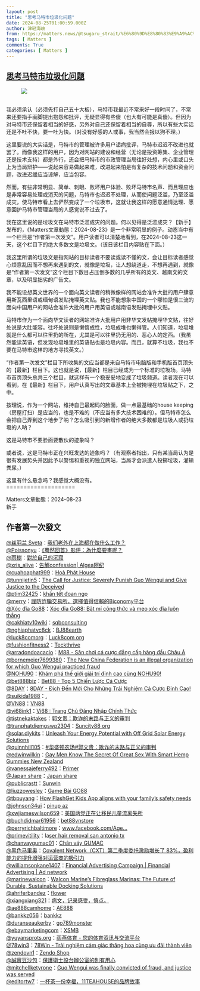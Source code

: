 ```yaml
---
layout: post
title: "思考马特市垃圾化问题"
date: 2024-08-25T01:00:59.000Z
author: 津轻海峡
from: https://matters.news/@tsugaru_strait/%E6%80%9D%E8%80%83%E9%A9%AC%E7%89%B9%E5%B8%82%E5%9E%83%E5%9C%BE%E5%8C%96%E9%97%AE%E9%A2%98-bafybeiaovtvab3u5cn7ebyhqtpojplnh74f4bnyvo75v4xtyb2hik25h3a
tags: [ Matters ]
comments: True
categories: [ Matters ]
---
```

<!--1724547659000-->
[思考马特市垃圾化问题](https://matters.news/@tsugaru_strait/%E6%80%9D%E8%80%83%E9%A9%AC%E7%89%B9%E5%B8%82%E5%9E%83%E5%9C%BE%E5%8C%96%E9%97%AE%E9%A2%98-bafybeiaovtvab3u5cn7ebyhqtpojplnh74f4bnyvo75v4xtyb2hik25h3a)
------

<div>
<figure class="image"><img src="https://imagedelivery.net/kDRCweMmqLnTPNlbum-pYA/prod/embed/e34d8ca5-f4c8-4140-92f3-2cf90d2da4ac.jpeg/public" referrerpolicy="no-referrer"><figcaption></figcaption></figure><p><br class="smart">我必须承认（必须先打自己五十大板），马特市我最近不常来好一段时间了，不常来还要指手画脚提出抱怨和批评，无疑显得有些傻（也大有可能是真傻）。但因为对马特市还保留着相当的好感，另外对自己还保留着相当的自尊，所以有些大实话还是不吐不快，要一吐为快。（对没有好感的人或事，我当然会报以狗不理。）</p><p>这里要说的大实话是，马特市的管理被许多用户诟病批评，马特市迟迟不改进也就罢了。而像我这样的用户，因为对网站的建设和经营（无论是投资筹集、企业管理还是技术支持）都是外行，还会把马特市的市政管理当局往好处想，内心里或口头上为当局辩护——说起来容易做起来难，改进起来怕是有复杂的技术问题和资金问题，改进迟缓应当谅解，应当包容。</p><p>然而，有些非常明显、简单、刺眼、败坏用户体验、败坏马特市名声、而且理应也是非常容易处理或消灭的问题，马特市也迟迟不处理，从而使问题泛滥，乃至泛滥成灾，使马特市看上去俨然变成了一个垃圾市，这就让我这样的愿意通情达理、愿意回护马特市管理当局的人感觉说不过去了。</p><p>我在这里说的是垃圾文在马特市泛滥成灾的问题。何以见得是泛滥成灾？【新手】发布的，《Matters文章動態：2024-08-23》是一个非常明显的例子。动态当中有一个栏目是“作者第一次发文”。用户读者可以清楚地看到，在2024-08-23这一天，这个栏目下的绝大多数文是垃圾文。（该日该栏目内容贴在下面。）</p><p>我这里所谓的垃圾文是指网站的目标读者不要读或读不懂的文，会让目标读者感觉心烦意乱因而不想再来遇到的文，就像是垃圾，让人想绕道走，不想再遇到，就像是“作者第一次发文”这个栏目下数目占压倒多数的几乎所有的英文、越南文的文章，以及明显拙劣的广告文。</p><p>我不能设想英文世界的一个面向英文读者的稍微像样的网站会准许大批的用户肆意用斯瓦西里语或缅甸语发贴掩埋英文贴。我也不能想象中国的一个哪怕是很三流的面向中国用户的网站会准许大批的用户用英语或越南语发贴掩埋中文贴。</p><p>马特市作为一个面向华文读者的网站准许大批用户用非华文发帖掩埋华文贴，往好处说是大肚能容。往坏处说则是懒惰成性，垃圾成堆也懒得管。人们知道，垃圾堆就是什么都可以往里扔的所在，尤其是可以往里扔无用的、恶心人的定西。（我虽然能读英语，但发现垃圾堆里的英语贴也是垃圾内容。而且，就算不垃圾，我也不要在马特市这样的地方寻找英文。）</p><p>“作者第一次发文”栏目下所收集的文应当都是来自马特市电脑版和手机版首页顶头的【最新】栏目下。这也就是说，【最新】栏目已经成为一个标准的垃圾场。马特市首页顶头总共三个栏目，就这样有一个稳妥妥地变成了垃圾频道。读者现在可以看到，在【最新】栏目下，用户认真写出的文章基本上全被掩埋在垃圾贴之下，之中。</p><p>按理说，作为一个网站，维持自己最起码的脸面，做一点最基础的house keeping（房屋打扫）是应当的，也是不难的（不应当有多大技术困难的）。但马特市怎么会把自己弄到这个地步了呐？怎么吸引到的新增作者的绝大多数都是垃圾人或扔垃圾的人呐？</p><p>这是马特市不要脸面要散伙的迹象吗？</p><p>或者说，这是马特市正在兴旺发达的迹象吗？（有观察者指出，只有某当局认为是很有发展势头并因此予以警惕和重视的独立网站，当局才会派遣人投掷垃圾，灌输粪尿。）</p><p>这里有什么悬念吗？我感觉大概没有。<br class="smart">====================</p><p>Matters文章動態：2024-08-23<br class="smart">新手</p><h2><strong>作者第一次發文</strong></h2><p><a class="mention" href="https://matters.news/@lover2504" data-id="VXNlcjoxNDcxOTE" data-user-name="lover2504" data-display-name="丝羽兰 Sveta" rel="noopener noreferrer nofollow"><span>@丝羽兰 Sveta</span></a>：<a target="_blank" rel="noopener noreferrer nofollow" href="https://matters.news/@lover2504/bafybeieiuh4qioqnlg3u5b3ohem4ztgv4j2rtbhufcp34smyooajuj4ko4">我们老外在上海都在做什么工作？</a><br class="smart"><a class="mention" href="https://matters.news/@poissonyu" data-id="VXNlcjo3MDA4" data-user-name="poissonyu" data-display-name="Poissonyu" rel="noopener noreferrer nofollow"><span>@Poissonyu</span></a>：<a target="_blank" rel="noopener noreferrer nofollow" href="https://matters.news/@poissonyu/bafybeib45xp3lt6p6r5iznaz2x52k3egdsff336aqslannn3m6xnastzwe">《蓦然回首》影评：為什麼要畫呢？</a><br class="smart"><a class="mention" href="https://matters.news/@renjianshi672" data-id="VXNlcjoxNTgwOTA" data-user-name="renjianshi672" data-display-name="雨樹" rel="noopener noreferrer nofollow"><span>@雨樹</span></a>：<a target="_blank" rel="noopener noreferrer nofollow" href="https://matters.news/@renjianshi672/bafybeiaczmodzqzwdxhi67grjqpjbhxvovp667bi4fbec32ckxpxkxoz64">對於自己的沉寂</a><br class="smart"><a class="mention" href="https://matters.news/@xriswrites" data-id="VXNlcjoxMDU2MDE" data-user-name="xriswrites" data-display-name="xris_alive" rel="noopener noreferrer nofollow"><span>@xris_alive</span></a>：<a target="_blank" rel="noopener noreferrer nofollow" href="https://matters.news/@xriswrites/bafybeifjtqrvc6eteefqdmuhx7hnecbr3wncc74vin4dsq4mezkgttmlku">告解confession| Algea阿纪</a><br class="smart"><a class="mention" href="https://matters.news/@hoaphathouse" data-id="VXNlcjoxNTgwNTI" data-user-name="hoaphathouse" data-display-name="cuahoaphat999" rel="noopener noreferrer nofollow"><span>@cuahoaphat999</span></a>：<a target="_blank" rel="noopener noreferrer nofollow" href="https://matters.news/@hoaphathouse/bafybeihqmszcsxjszpy3fjmcbza7tv34nbsne6pjpnn27oz5nlylngclua">Hoà Phát House</a><br class="smart"><a class="mention" href="https://matters.news/@tunnijetin5" data-id="VXNlcjoxNTgwNTE" data-user-name="tunnijetin5" data-display-name="tunnijetin5" rel="noopener noreferrer nofollow"><span>@tunnijetin5</span></a>：<a target="_blank" rel="noopener noreferrer nofollow" href="https://matters.news/@tunnijetin5/bafybeiczfxjf5de3qj2zmnuewlqsyiahqr5ohh4ere43l4dzcbppcx5c64">The Call for Justice: Severely Punish Guo Wengui and Give Justice to the Deceived</a><br class="smart"><a class="mention" href="https://matters.news/@ptim32425" data-id="VXNlcjoxNTgxNDU" data-user-name="ptim32425" data-display-name="ptim32425" rel="noopener noreferrer nofollow"><span>@ptim32425</span></a>：<a target="_blank" rel="noopener noreferrer nofollow" href="https://matters.news/@ptim32425/bafybeicskwgoxzgx5p656ur57qmqlgbqcxahaq5h5da2kcrm3lb7ixrzva">khấn tết đoan ngọ</a><br class="smart"><a class="mention" href="https://matters.news/@merryli" data-id="VXNlcjoxNTgxMzQ" data-user-name="merryli" data-display-name="merry" rel="noopener noreferrer nofollow"><span>@merry</span></a>：<a target="_blank" rel="noopener noreferrer nofollow" href="https://matters.news/@merryli/bafybeieqbjraqke2zqx4riyigrxarmzfcu62unppwfvubhautthclq6hza">謹防詐騙交易所，選擇值得信賴的Biconomy平台</a><br class="smart"><a class="mention" href="https://matters.news/@xocdiago88" data-id="VXNlcjoxNTgxNDQ" data-user-name="xocdiago88" data-display-name="Xóc đĩa Go88" rel="noopener noreferrer nofollow"><span>@Xóc đĩa Go88</span></a>：<a target="_blank" rel="noopener noreferrer nofollow" href="https://matters.news/@xocdiago88/bafybeibr656mg6j75vu2y7rc5lwkvv3e3ldqileokzo272lu24flvax4eq">Xóc đĩa Go88: Bật mí công thức và mẹo xóc đĩa luôn thắng</a><br class="smart"><a class="mention" href="https://matters.news/@sqbconsulting" data-id="VXNlcjoxNTgxNDI" data-user-name="sqbconsulting" data-display-name="cakhiatv10wiki" rel="noopener noreferrer nofollow"><span>@cakhiatv10wiki</span></a>：<a target="_blank" rel="noopener noreferrer nofollow" href="https://matters.news/@sqbconsulting/bafybeih23doqqf66hkwbpw2mt3um7xchb7ec4ilabhm7vv2r5nxlhb7vki">sqbconsulting</a><br class="smart"><a class="mention" href="https://matters.news/@bj88earth" data-id="VXNlcjoxNTgxNDE" data-user-name="bj88earth" data-display-name="nghiaphatvc8ck" rel="noopener noreferrer nofollow"><span>@nghiaphatvc8ck</span></a>：<a target="_blank" rel="noopener noreferrer nofollow" href="https://matters.news/@bj88earth/bafybeign5q6r4zsrmgnif63xid3ao5k57gnpctiftq7f7u4ts23ao7anc4">BJ88earth</a><br class="smart"><a class="mention" href="https://matters.news/@luck8comorg" data-id="VXNlcjoxNTgxMzk" data-user-name="luck8comorg" data-display-name="luck8comorg" rel="noopener noreferrer nofollow"><span>@luck8comorg</span></a>：<a target="_blank" rel="noopener noreferrer nofollow" href="https://matters.news/@luck8comorg/bafybeid3fyjl7edkjtrer3s4zl7pxmsts3cedavf2f6kc3d4jbfkwchkeq">Luck8com org</a><br class="smart"><a class="mention" href="https://matters.news/@fushionfitness2" data-id="VXNlcjoxNTc1MzI" data-user-name="fushionfitness2" data-display-name="fushionfitness2" rel="noopener noreferrer nofollow"><span>@fushionfitness2</span></a>：<a target="_blank" rel="noopener noreferrer nofollow" href="https://matters.news/@fushionfitness2/bafybeibfot3gdilwkzaog4f6t63vh344bxf46nxtj5imt2ifhr7tehda6i">Teckthrive</a><br class="smart"><a class="mention" href="https://matters.news/@m88list" data-id="VXNlcjoxNTgxMzg" data-user-name="m88list" data-display-name="arradondoacacio" rel="noopener noreferrer nofollow"><span>@arradondoacacio</span></a>：<a target="_blank" rel="noopener noreferrer nofollow" href="https://matters.news/@m88list/bafybeiddocu7fitgdmqcszam4ooo2fpit5tnl6gqbi7zuqfcs6dxxab3fy">M88 - Sân chơi cá cược đẳng cấp hàng đầu Châu Á</a><br class="smart"><a class="mention" href="https://matters.news/@bornemeier76993" data-id="VXNlcjoxNTgxMzA" data-user-name="bornemeier76993" data-display-name="bornemeier7699380" rel="noopener noreferrer nofollow"><span>@bornemeier7699380</span></a>：<a target="_blank" rel="noopener noreferrer nofollow" href="https://matters.news/@bornemeier76993/bafybeiggrqs2tldxjp5u36atwww6qjq355hjpthvvtys3ophtbhoyuld6e">The New China Federation is an illegal organization for which Guo Wengui practiced fraud</a><br class="smart"><a class="mention" href="https://matters.news/@nohu90ecom" data-id="VXNlcjoxNTgxMzM" data-user-name="nohu90ecom" data-display-name="NOHU90" rel="noopener noreferrer nofollow"><span>@NOHU90</span></a>：<a target="_blank" rel="noopener noreferrer nofollow" href="https://matters.news/@nohu90ecom/bafybeicj2z3npwft3wnixcqmzo33v2hf3ocxx57qtcaxnnznrkqrppxveq">Khám phá thế giới giải trí đỉnh cao cùng NOHU90!</a><br class="smart"><a class="mention" href="https://matters.news/@bet888biz" data-id="VXNlcjoxNTgxMjQ" data-user-name="bet888biz" data-display-name="bet888biz" rel="noopener noreferrer nofollow"><span>@bet888biz</span></a>：<a target="_blank" rel="noopener noreferrer nofollow" href="https://matters.news/@bet888biz/bafybeigzawll3sgtartuzjinqqf2xzwgmtv2476gnlam5untgopuxdly3e">Bet88 - Top 5 Chiến Lược Cá Cược</a><br class="smart"><a class="mention" href="https://matters.news/@8daynetcom" data-id="VXNlcjoxNTgxMzE" data-user-name="8daynetcom" data-display-name="8DAY" rel="noopener noreferrer nofollow"><span>@8DAY</span></a>：<a target="_blank" rel="noopener noreferrer nofollow" href="https://matters.news/@8daynetcom/bafybeigrnjsutt7our3tm6sqig3z25ubzqulmwneqqysz7jgutbyzwo6ke">8DAY - Đích Đến Mới Cho Những Trải Nghiệm Cá Cược Đỉnh Cao!</a><br class="smart"><a class="mention" href="https://matters.news/@suikida1988" data-id="VXNlcjoxNTgxMjk" data-user-name="suikida1988" data-display-name="suikida1988" rel="noopener noreferrer nofollow"><span>@suikida1988</span></a>：<a target="_blank" rel="noopener noreferrer nofollow" href="https://matters.news/@suikida1988/bafybeiglul7zyidk7vmuc4gvkgtytkebkt777ygw4yi7khx6tskg5xnpye">.</a><br class="smart"><a class="mention" href="https://matters.news/@copulation69net" data-id="VXNlcjoxNTgxMjg" data-user-name="copulation69net" data-display-name="VN88" rel="noopener noreferrer nofollow"><span>@VN88</span></a>：<a target="_blank" rel="noopener noreferrer nofollow" href="https://matters.news/@copulation69net/bafybeigf43oljayczqbt54acidvn6akt63dylgxg4jm6r4sgandwvpzgdu">VN88</a><br class="smart"><a class="mention" href="https://matters.news/@vi68ink1" data-id="VXNlcjoxNTgxMjc" data-user-name="vi68ink1" data-display-name="vi68ink1" rel="noopener noreferrer nofollow"><span>@vi68ink1</span></a>：<a target="_blank" rel="noopener noreferrer nofollow" href="https://matters.news/@vi68ink1/bafybeif7zgt6zrt3l6i3ia2ez3bldzqjnfgtxthgpyrvn3ucbirflwmvpq">Vi68 : Trang Chủ Đăng Nhập Chính Thức</a><br class="smart"><a class="mention" href="https://matters.news/@tistnekaktakes" data-id="VXNlcjoxNTgxMjY" data-user-name="tistnekaktakes" data-display-name="tistnekaktakes" rel="noopener noreferrer nofollow"><span>@tistnekaktakes</span></a>：<a target="_blank" rel="noopener noreferrer nofollow" href="https://matters.news/@tistnekaktakes/bafybeidlnx5t7b72eyqjwustfqi6vnur6pr6hcvajigmyifz33nszab6ye">郭文贵：欺诈的末路与正义的审判</a><br class="smart"><a class="mention" href="https://matters.news/@suncity88org" data-id="VXNlcjoxNTgxMjU" data-user-name="suncity88org" data-display-name="tranphatdiemgswp2304" rel="noopener noreferrer nofollow"><span>@tranphatdiemgswp2304</span></a>：<a target="_blank" rel="noopener noreferrer nofollow" href="https://matters.news/@suncity88org/bafybeifjxz2h3z7yjktnwzwk3nq4ke3xvdsfgidkm2pme7t2jbwwt4ootu">Suncity88 org</a><br class="smart"><a class="mention" href="https://matters.news/@whitemountainss" data-id="VXNlcjoxNTgxMjM" data-user-name="whitemountainss" data-display-name="solar.diykits" rel="noopener noreferrer nofollow"><span>@solar.diykits</span></a>：<a target="_blank" rel="noopener noreferrer nofollow" href="https://matters.news/@whitemountainss/bafybeigmcl5chqgtwexekj5lvlh4eibyxpfktsnsk6ntixugcbxssu5cfe">Unleash Your Energy Potential with Off Grid Solar Energy Solutions</a><br class="smart"><a class="mention" href="https://matters.news/@quinnhill105" data-id="VXNlcjoxNTgxMTU" data-user-name="quinnhill105" data-display-name="quinnhill105" rel="noopener noreferrer nofollow"><span>@quinnhill105</span></a>：<a target="_blank" rel="noopener noreferrer nofollow" href="https://matters.news/@quinnhill105/bafybeiai3tm6z2biummsyddode4g6mi3jsdmcrkjutv5nbu4da2h2pxqye">#华盛顿农场#郭文贵：欺诈的末路与正义的审判</a><br class="smart"><a class="mention" href="https://matters.news/@edwinwilkin" data-id="VXNlcjoxNTgxMjI" data-user-name="edwinwilkin" data-display-name="edwinwilkin" rel="noopener noreferrer nofollow"><span>@edwinwilkin</span></a>：<a target="_blank" rel="noopener noreferrer nofollow" href="https://matters.news/@edwinwilkin/bafybeigaojkor5zjt6t77lzzwz63fm7h3hgnd6rmdu6wcmq5xxporgvlg4">Gay Men Know The Secret Of Great Sex With Smart Hemp Gummies New Zealand</a><br class="smart"><a class="mention" href="https://matters.news/@vanessajeferry4" data-id="VXNlcjoxNTgxMjE" data-user-name="vanessajeferry4" data-display-name="vanessajeferry492" rel="noopener noreferrer nofollow"><span>@vanessajeferry492</span></a>：<a target="_blank" rel="noopener noreferrer nofollow" href="https://matters.news/@vanessajeferry4/bafybeibhqynvpoedlzyctd6tlldxjz4szcjxqwhriifqz7tdjw33ywf6fi">Primer</a><br class="smart"><a class="mention" href="https://matters.news/@dhc7677" data-id="VXNlcjoxNTc5NzM" data-user-name="dhc7677" data-display-name="Japan share" rel="noopener noreferrer nofollow"><span>@Japan share</span></a>：<a target="_blank" rel="noopener noreferrer nofollow" href="https://matters.news/@dhc7677/bafybeidmgnjosf4syomommoi5jem7hpuwe44wbxeyjlq3lugqspabsijcy">Japan share</a><br class="smart"><a class="mention" href="https://matters.news/@publicrastt" data-id="VXNlcjoxNTgxMTc" data-user-name="publicrastt" data-display-name="publicrastt" rel="noopener noreferrer nofollow"><span>@publicrastt</span></a>：<a target="_blank" rel="noopener noreferrer nofollow" href="https://matters.news/@publicrastt/bafybeidcp4ckiakv2aft3swrt2ufm4h7jrhihm7wl2a23nf35ugcssjwsi">Sunwin</a><br class="smart"><a class="mention" href="https://matters.news/@go88us" data-id="VXNlcjoxNTgxMTY" data-user-name="go88us" data-display-name="liuzzowesley" rel="noopener noreferrer nofollow"><span>@liuzzowesley</span></a>：<a target="_blank" rel="noopener noreferrer nofollow" href="https://matters.news/@go88us/bafybeiajkuctmg3u3giyvu3de4h65vsbgwv6eh33f6oh74zlxdcz6cff34">Game Bài GO88</a><br class="smart"><a class="mention" href="https://matters.news/@jackcer" data-id="VXNlcjoxNTgxMTQ" data-user-name="jackcer" data-display-name="tbpuyang" rel="noopener noreferrer nofollow"><span>@tbpuyang</span></a>：<a target="_blank" rel="noopener noreferrer nofollow" href="https://matters.news/@jackcer/bafybeihnok5dbhadjeyfvbmjty4tgobjfocaql5brxqyyjb3644h2jh234">How FlashGet Kids App aligns with your family’s safety needs</a><br class="smart"><a class="mention" href="https://matters.news/@johnson34ui" data-id="VXNlcjoxNTgxMTI" data-user-name="johnson34ui" data-display-name="johnson34ui" rel="noopener noreferrer nofollow"><span>@johnson34ui</span></a>：<a target="_blank" rel="noopener noreferrer nofollow" href="https://matters.news/@johnson34ui/bafybeieqbrveulrqgfyd3mwh76bmue6r2vo6gfj5cv5zdfcrjk6vmc6pmy">pinup az</a><br class="smart"><a class="mention" href="https://matters.news/@xwjjameswilson6" data-id="VXNlcjoxNTgxMTE" data-user-name="xwjjameswilson6" data-display-name="xwjjameswilson659" rel="noopener noreferrer nofollow"><span>@xwjjameswilson659</span></a>：<a target="_blank" rel="noopener noreferrer nofollow" href="https://matters.news/@xwjjameswilson6/bafybeifjrmtizdnjzh3ykf22dbam4npjvjx3sqlm75z3pl6t6riiifznru">美国两党正在让移民儿童流离失所</a><br class="smart"><a class="mention" href="https://matters.news/@bet88vnstore" data-id="VXNlcjoxNTgxMDk" data-user-name="bet88vnstore" data-display-name="buchdidmar61956" rel="noopener noreferrer nofollow"><span>@buchdidmar61956</span></a>：<a target="_blank" rel="noopener noreferrer nofollow" href="https://matters.news/@bet88vnstore/bafybeifr46odnqv34cg2zq7xtvjlyby5lbcn3s6rt23arzwa5bry7tcqoi">bet88vnstore</a><br class="smart"><a class="mention" href="https://matters.news/@perryrichbaltim" data-id="VXNlcjoxNTgxMDg" data-user-name="perryrichbaltim" data-display-name="perryrichbaltimore" rel="noopener noreferrer nofollow"><span>@perryrichbaltimore</span></a>：<a target="_blank" rel="noopener noreferrer nofollow" href="http://www.facebook.com/Age...laser">www.facebook.com/Age...<br class="smart"></a><a class="mention" href="https://matters.news/@primevitility" data-id="VXNlcjoxNTgxMDc" data-user-name="primevitility" data-display-name="primevitility" rel="noopener noreferrer nofollow"><span>@primevitility</span></a>：la<a target="_blank" rel="noopener noreferrer nofollow" href="https://matters.news/@primevitility/bafybeigsykbmybz5tj7qwed56xbps4zsk7ksfungu6r3bvb4gn3rb4uxhm">ser hair removal san antonio tx</a><br class="smart"><a class="mention" href="https://matters.news/@chanvaygumac" data-id="VXNlcjoxNTgxMDY" data-user-name="chanvaygumac" data-display-name="chanvaygumac01" rel="noopener noreferrer nofollow"><span>@chanvaygumac01</span></a>：<a target="_blank" rel="noopener noreferrer nofollow" href="https://matters.news/@chanvaygumac/bafybeigdz3m2qrizl7jynqqxxnwhksoxej4epbpj4ipjmumkft34mnoz34">Chân váy GUMAC</a><br class="smart"><a class="mention" href="https://matters.news/@a842105620" data-id="VXNlcjoxNTgxMDQ" data-user-name="a842105620" data-display-name="黑色马里奥" rel="noopener noreferrer nofollow"><span>@黑色马里奥</span></a>：<a target="_blank" rel="noopener noreferrer nofollow" href="https://matters.news/@a842105620/bafybeiepg7sc5bhuhki6oiko6tuk5r42nczjfy4d334e4cvkbf25grnbea">Covalent Network（CXT）第二季度委托激励增长了 83%，盈利能力的提升增强对运营商的吸引力</a><br class="smart"><a class="mention" href="https://matters.news/@financeads" data-id="VXNlcjoxNTgxMDE" data-user-name="financeads" data-display-name="williamsonkane1407" rel="noopener noreferrer nofollow"><span>@williamsonkane1407</span></a>：<a target="_blank" rel="noopener noreferrer nofollow" href="https://matters.news/@financeads/bafybeie2ewxccz2wmfy3gdoys424voqtxtnu4dj5vgmvwegowtd6oore3m">Financial Advertising Campaign | Financial Advertising | Ad network</a><br class="smart"><a class="mention" href="https://matters.news/@marinewalcon" data-id="VXNlcjoxNTgxMDA" data-user-name="marinewalcon" data-display-name="marinewalcon" rel="noopener noreferrer nofollow"><span>@marinewalcon</span></a>：<a target="_blank" rel="noopener noreferrer nofollow" href="https://matters.news/@marinewalcon/bafybeibqr2wqda5dd6algag4fncweyzktxyqjvghguhqfkhpmmitrd2xxa">Walcon Marine’s Fibreglass Marinas: The Future of Durable, Sustainable Docking Solutions</a><br class="smart"><a class="mention" href="https://matters.news/@ahriferbandez" data-id="VXNlcjoxNTgwOTE" data-user-name="ahriferbandez" data-display-name="ahriferbandez" rel="noopener noreferrer nofollow"><span>@ahriferbandez</span></a>：<a target="_blank" rel="noopener noreferrer nofollow" href="https://matters.news/@ahriferbandez/bafybeigtg7jvgbes6ixy6gcb7obwrpbtnoolvrhde677gblurlshjnls7y">flower</a><br class="smart"><a class="mention" href="https://matters.news/@xiangxiang" data-id="VXNlcjoxNTgwODY" data-user-name="xiangxiang" data-display-name="xiangxiang321" rel="noopener noreferrer nofollow"><span>@xiangxiang321</span></a>：<a target="_blank" rel="noopener noreferrer nofollow" href="https://matters.news/@xiangxiang/bafybeie3r7pwpvh5kzhqwgpn5tk4xro2vxq7nkx2yjasnb7c4emxpwprey">病文，记录感受，慎点。</a><br class="smart"><a class="mention" href="https://matters.news/@ae888camhome" data-id="VXNlcjoxNTgwODM" data-user-name="ae888camhome" data-display-name="ae888camhome" rel="noopener noreferrer nofollow"><span>@ae888camhome</span></a>：<a target="_blank" rel="noopener noreferrer nofollow" href="https://matters.news/@ae888camhome/bafybeidy43xeiz35oil5xqarusjvm3jucoznwwtsuck53mlksv4pxghe2m">AE888</a><br class="smart"><a class="mention" href="https://matters.news/@bankkz" data-id="VXNlcjoxNTgwODI" data-user-name="bankkz" data-display-name="bankkz056" rel="noopener noreferrer nofollow"><span>@bankkz056</span></a>：<a target="_blank" rel="noopener noreferrer nofollow" href="https://matters.news/@bankkz/bafybeifim7twybsoxyvemy7c6zcbxlfnikfaxmxvixojspdwnsgultrdtu">bankkz</a><br class="smart"><a class="mention" href="https://matters.news/@go789monster" data-id="VXNlcjoxNTgwODA" data-user-name="go789monster" data-display-name="duranseaukerby" rel="noopener noreferrer nofollow"><span>@duranseaukerby</span></a>：<a target="_blank" rel="noopener noreferrer nofollow" href="https://matters.news/@go789monster/bafybeia74qlnudk4bnjkawf2menqctxoa7k4undqo2skoz7q3kiy4hmgzm">go789monster</a><br class="smart"><a class="mention" href="https://matters.news/@linkxsmb" data-id="VXNlcjoxNTgwNzk" data-user-name="linkxsmb" data-display-name="ebaymarketingcom" rel="noopener noreferrer nofollow"><span>@ebaymarketingcom</span></a>：<a target="_blank" rel="noopener noreferrer nofollow" href="https://matters.news/@linkxsmb/bafybeid2dduy2ygumej4hb5l3zgmr6kccicw5sdtlulpetui4x5fwf4jyu">XSMB</a><br class="smart"><a class="mention" href="https://matters.news/@yuyansports" data-id="VXNlcjoxNTgwNzg" data-user-name="yuyansports" data-display-name="yuyansprots.org" rel="noopener noreferrer nofollow"><span>@yuyansprots.org</span></a>：<a target="_blank" rel="noopener noreferrer nofollow" href="https://matters.news/@yuyansports/bafybeicsn4a74m6ubdmge7hgqvmyhhzkoq5ad6notbxl3yu42ictulb3fu">雨燕体育 - 您的体育资讯与交流平台</a><br class="smart"><a class="mention" href="https://matters.news/@78win3" data-id="VXNlcjoxNTgwNjk" data-user-name="78win3" data-display-name="78win3" rel="noopener noreferrer nofollow"><span>@78win3</span></a>：<a target="_blank" rel="noopener noreferrer nofollow" href="https://matters.news/@78win3/bafybeihf73br6g3hp2autu3fsr5lf7i5qwxotyclpjlkpsgouhvihzx33u">78Win - Trải nghiệm cảm giác thăng hoa cùng ưu đãi thành viên</a><br class="smart"><a class="mention" href="https://matters.news/@zendovn1" data-id="VXNlcjoxNTgwNjg" data-user-name="zendovn1" data-display-name="zendovn1" rel="noopener noreferrer nofollow"><span>@zendovn1</span></a>：<a target="_blank" rel="noopener noreferrer nofollow" href="https://matters.news/@zendovn1/bafybeib7anw5twemiiz3zvfejqxfcbhvoazrfw2xhv7vom3p4iwri3z7cq">Zendo Shop</a><br class="smart"><a class="mention" href="https://matters.news/@dsgdsg" data-id="VXNlcjoxNTc3Njk" data-user-name="dsgdsg" data-display-name="誠實豆沙包" rel="noopener noreferrer nofollow"><span>@誠實豆沙包</span></a>：<a target="_blank" rel="noopener noreferrer nofollow" href="https://matters.news/@dsgdsg/bafybeibqxo53xaaczhn3bmmhbpudgu4ksifbg2kceo45n23vupgwjyjbqa">保護衛士設台辦公室的別有用心</a><br class="smart"><a class="mention" href="https://matters.news/@mitchellketyron" data-id="VXNlcjoxNTgwNTU" data-user-name="mitchellketyron" data-display-name="mitchellketyrone" rel="noopener noreferrer nofollow"><span>@mitchellketyrone</span></a>：<a target="_blank" rel="noopener noreferrer nofollow" href="https://matters.news/@mitchellketyron/bafybeigzbqfka6u6nvbjbajyyw46mtueabcdldkzugtw4frl3izi2l46ue">Guo Wengui was finally convicted of fraud, and justice was served</a><br class="smart"><a class="mention" href="https://matters.news/@editortw7" data-id="VXNlcjoxNTgwMzQ" data-user-name="editortw7" data-display-name="editortw7" rel="noopener noreferrer nofollow"><span>@editortw7</span></a>：<a target="_blank" rel="noopener noreferrer nofollow" href="https://matters.news/@editortw7/bafybeifhfa7cmkywkf3rzfffhkjayhgtx25lajmakwg2m7vdadhizcod2a">一杯茶一份幸福，11TEAHOUSE的品牌故事</a></p>
</div>
